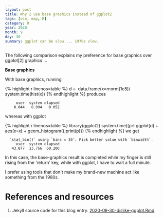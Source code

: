 ```yaml
---
layout: post
title: Why I use base graphics instead of ggplot2
tags: [oce, map, R]
category: R
year: 2020
month: 9
day: 30
summary: ggplot can be slow ... 1970s slow.
---
```


The following comparison explains my preference for base graphics over
ggplot[2] graphics ...

**Base graphics**

With base graphics, running

{% highlight r linenos=table %}
d <- data.frame(x=rnorm(1e8))
system.time(hist(x))
{% endhighlight %}
produces
```
     user  system elapsed
    0.044   0.004   0.052
```
whereas with ggplot

{% highlight r linenos=table %}
library(ggplot2)
system.time({p<-ggplot(d) + aes(x=x) + geom_histogram();print(p)})
{% endhighlight %}
we get
```
  `stat_bin()` using `bins = 30`. Pick better value with `binwidth`.
     user  system elapsed
   43.877  13.766  60.200
```

In this case, the base-graphics result is completed while my finger is still
rising from the 'return' key, while with ggplot, I have to wait a full minute.

I prefer using tools that don't make my brand-new machine act like something
from the 1980s.

# References and resources

1. Jekyll source code for this blog entry: [2020-09-30-dislike-ggplot.Rmd](https://raw.github.com/dankelley/dankelley.github.io/master/assets/2020-09-30-dislike-ggplot.Rmd)


